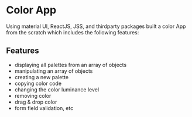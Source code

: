 # Color App

Using material UI, ReactJS, JSS, and thirdparty packages built a color App from the
scratch which includes the following features:

## Features

- displaying all palettes from an array of
  objects
- manipulating an array of objects
- creating a new palette
- copying color code
- changing the color luminance level
- removing color
- drag & drop color
- form field validation, etc

